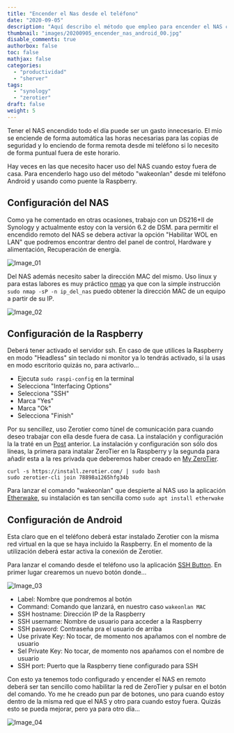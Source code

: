 ```yaml
---
title: "Encender el Nas desde el teléfono"
date: "2020-09-05"
description: "Aquí describo el método que empleo para encender el NAS cuando no estoy cerca del botón de encendido del mismo."
thumbnail: "images/20200905_encender_nas_android_00.jpg"
disable_comments: true
authorbox: false
toc: false
mathjax: false
categories:
  - "productividad"
  - "sherver"
tags:
  - "synology"
  - "zerotier"
draft: false
weight: 5
---
```

Tener el NAS encendido todo el día puede ser un gasto innecesario. El mío se enciende de forma automática las horas necesarias para las copias de seguridad y lo enciendo de forma remota desde mi teléfono si lo necesito de forma puntual fuera de este horario.
<!--more-->
Hay veces en las que necesito hacer uso del NAS cuando estoy fuera de casa. Para encenderlo hago uso del método "wakeonlan" desde mi teléfono Android y usando como puente la Raspberry.

## Configuración del NAS ##
Como ya he comentado en otras ocasiones, trabajo con un DS216+II de Synology y actualmente estoy con la versión 6.2 de DSM. para permitir el encendido remoto del NAS se debera activar la opción "Habilitar WOL en LAN" que podremos encontrar dentro del panel de control, Hardware y alimentación, Recuperación de energía.

![Image_01]

Del NAS además necesito saber la dirección MAC del mismo. Uso linux y para estas labores es muy práctico [nmap] ya que con la simple instrucción `sudo nmap -sP -n ip_del_nas` puedo obtener la dirección MAC de un equipo a partir de su IP.

![Image_02]

## Configuración de la Raspberry ##
Deberá tener activado el servidor ssh. En caso de que utilices la Raspberry en modo "Headless" sin teclado ni monitor ya lo tendrás activado, si la usas en modo escritorio quizás no, para activarlo...

- Ejecuta `sudo raspi-config` en la terminal
- Selecciona "Interfacing Options"
- Selecciona "SSH"
- Marca "Yes"
- Marca "Ok"
- Selecciona "Finish"

Por su sencillez, uso Zerotier como túnel de comunicación para cuando deseo trabajar con ella desde fuera de casa. La instalación y configuración la la traté en un [Post]({{<relref"/post/computing/20190314_zerotier.md">}}) anterior. La instalación y configuración son sólo dos líneas, la primera para inatalar ZeroTier en la Raspberry y la segunda para añadir esta a la res privada que deberemos haber creado en [My ZeroTier].

```
curl -s https://install.zerotier.com/ | sudo bash
sudo zerotier-cli join 78898a1265hfg34b
```

Para lanzar el comando "wakeonlan" que despierte al NAS uso la aplicación [Etherwake], su instalación es tan sencilla como `sudo apt install etherwake`

## Configuración de Android ##
Esta claro que en el teléfono deberá estar instalado Zerotier con la misma red virtual en la que se haya incluido la Raspberry. En el momento de la utilización deberá estar activa la conexión de Zerotier.

Para lanzar el comando desde el teléfono uso la aplicación [SSH Button]. En primer lugar crearemos un nuevo botón donde...

![Image_03]

- Label: Nombre que pondremos al botón
- Command: Comando que lanzará, en nuestro caso `wakeonlan MAC`
- SSH hostname: Dirección IP de la Raspberry
- SSH username: Nombre de usuario para acceder a la Raspberry
- SSH pasword: Contraseña pra el usuario de arriba
- Use private Key: No tocar, de momento nos apañamos con el nombre de usuario
- Sel Private Key: No tocar, de momento nos apañamos con el nombre de usuario
- SSH port: Puerto que la Raspberry tiene configurado para SSH

Con esto ya tenemos todo configurado y encender el NAS en remoto deberá ser tan sencillo como habilitar la red de ZeroTier y pulsar en el botón del comando. Yo me he creado pun par de botones, uno para cuando estoy dentro de la misma red que el NAS y otro para cuando estoy fuera. Quizás esto se pueda mejorar, pero ya para otro día...

![Image_04]

[Image_01]: /images/20200905_encender_nas_android_01.jpg
[Image_02]: /images/20200905_encender_nas_android_02.jpg
[Image_03]: /images/20200905_encender_nas_android_03.jpg
[Image_04]: /images/20200905_encender_nas_android_04.jpg

[Etherwake]: https://packages.debian.org/stable/net/etherwake
[nmap]: https://nmap.org
[SSH Button]: https://play.google.com/store/apps/details?id=com.pd7l.sshbutton&hl=en_US
[My ZeroTier]: https://my.zerotier.com/network
